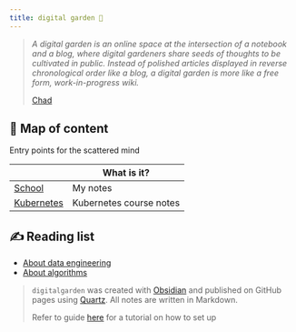 ```yaml
---
title: digital garden 🌱
---
```


> *A digital garden is an online space at the intersection of a notebook and a blog, where digital gardeners share seeds of thoughts to be cultivated in public. Instead of polished articles displayed in reverse chronological order like a blog, a digital garden is more like a free form, work-in-progress wiki.*
>
> [Chad](https://www.chadly.net/)

## 🧠 Map of content
Entry points for the scattered mind


|                             | What is it? |
| --------------------------- | ----------- |
| [School](School/index.md)   | My notes    |
| [Kubernetes](KodeKloud/index.md) | Kubernetes course notes            |


## ✍️ Reading list
- [About data engineering](https://glossary.airbyte.com/)
- [About algorithms](https://labuladong.gitbook.io/algo-en)


> `digitalgarden` was created with [Obsidian](https://obsidian.md/) and published on GitHub pages using [Quartz](https://quartz.jzhao.xyz/). All notes are written in Markdown.
>
> Refer to guide [here]() for a tutorial on how to set up
